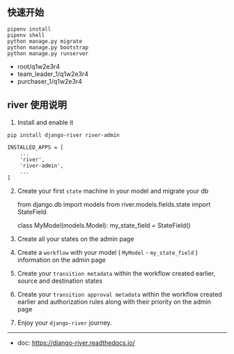 
## 快速开始

    pipenv install
    pipenv shell
    python manage.py migrate
    python manage.py bootstrap
    python manage.py runserver


- root/q1w2e3r4
- team_leader_1/q1w2e3r4
- purchaser_1/q1w2e3r4


## river 使用说明

1. Install and enable it

```
pip install django-river river-admin
```

```
INSTALLED_APPS = [
    ...
    'river',
    'river-admin',
    ...
]
```

2. Create your first `state` machine in your model and migrate your db

    from django.db import models
    from river.models.fields.state import StateField

    class MyModel(models.Model):
        my_state_field = StateField()

3. Create all your states on the admin page

4. Create a `workflow` with your model ( `MyModel` - `my_state_field` ) information on the admin page

5. Create your `transition metadata` within the workflow created earlier, source and destination states

6. Create your `transition approval metadata` within the workflow created earlier and authorization rules along with their priority on the admin page

7. Enjoy your `django-river` journey.

---

- doc: https://django-river.readthedocs.io/

